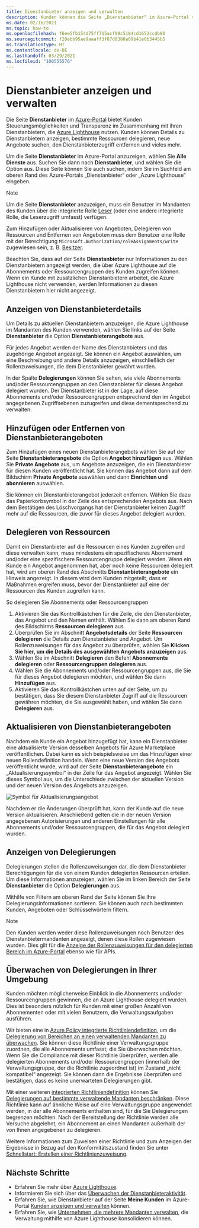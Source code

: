 ```yaml
---
title: Dienstanbieter anzeigen und verwalten
description: Kunden können die Seite „Dienstanbieter“ im Azure-Portal verwenden, um Informationen zu Dienstanbietern, Angeboten von Dienstanbietern und delegierten Ressourcen anzuzeigen.
ms.date: 02/16/2021
ms.topic: how-to
ms.openlocfilehash: f6ee5fb154d75ff715acf99c5184cd1652ccdb80
ms.sourcegitcommit: f28ebb95ae9aaaff3f87d8388a09b41e0b3445b5
ms.translationtype: HT
ms.contentlocale: de-DE
ms.lasthandoff: 03/29/2021
ms.locfileid: "100555576"
---
```

# <a name="view-and-manage-service-providers"></a>Dienstanbieter anzeigen und verwalten

Die Seite **Dienstanbieter** im [Azure-Portal](https://portal.azure.com) bietet Kunden Steuerungsmöglichkeiten und Transparenz im Zusammenhang mit ihren Dienstanbietern, die [Azure Lighthouse](../overview.md) nutzen. Kunden können Details zu Dienstanbietern anzeigen, bestimmte Ressourcen delegieren, neue Angebote suchen, den Dienstanbieterzugriff entfernen und vieles mehr.

Um die Seite **Dienstanbieter** im Azure-Portal anzuzeigen, wählen Sie **Alle Dienste** aus. Suchen Sie dann nach **Dienstanbieter**, und wählen Sie die Option aus. Diese Seite können Sie auch suchen, indem Sie im Suchfeld am oberen Rand des Azure-Portals „Dienstanbieter“ oder „Azure Lighthouse“ eingeben.

> [!NOTE]
> Um die Seite **Dienstanbieter** anzuzeigen, muss ein Benutzer im Mandanten des Kunden über die integrierte Rolle [Leser](../../role-based-access-control/built-in-roles.md#reader) (oder eine andere integrierte Rolle, die Leserzugriff umfasst) verfügen.
>
> Zum Hinzufügen oder Aktualisieren von Angeboten, Delegieren von Ressourcen und Entfernen von Angeboten muss dem Benutzer eine Rolle mit der Berechtigung `Microsoft.Authorization/roleAssignments/write` zugewiesen sein, z. B. [Besitzer](../../role-based-access-control/built-in-roles.md#owner).

Beachten Sie, dass auf der Seite **Dienstanbieter** nur Informationen zu den Dienstanbietern angezeigt werden, die über Azure Lighthouse auf die Abonnements oder Ressourcengruppen des Kunden zugreifen können. Wenn ein Kunde mit zusätzlichen Dienstanbietern arbeitet, die Azure Lighthouse nicht verwenden, werden Informationen zu diesen Dienstanbietern hier nicht angezeigt.

## <a name="view-service-provider-details"></a>Anzeigen von Dienstanbieterdetails

Um Details zu aktuellen Dienstanbietern anzuzeigen, die Azure Lighthouse im Mandanten des Kunden verwenden, wählen Sie links auf der Seite **Dienstanbieter** die Option **Dienstanbieterangebote** aus.

Für jedes Angebot werden der Name des Dienstanbieters und das zugehörige Angebot angezeigt. Sie können ein Angebot auswählen, um eine Beschreibung und andere Details anzuzeigen, einschließlich der Rollenzuweisungen, die dem Dienstanbieter gewährt wurden.

In der Spalte **Delegierungen** können Sie sehen, wie viele Abonnements und/oder Ressourcengruppen an den Dienstanbieter für dieses Angebot delegiert wurden. Der Dienstanbieter ist in der Lage, auf diese Abonnements und/oder Ressourcengruppen entsprechend den im Angebot angegebenen Zugriffsebenen zuzugreifen und diese dementsprechend zu verwalten.

## <a name="add-or-remove-service-provider-offers"></a>Hinzufügen oder Entfernen von Dienstanbieterangeboten

Zum Hinzufügen eines neuen Dienstanbieterangebots wählen Sie auf der Seite **Dienstanbieterangebote** die Option **Angebot hinzufügen** aus. Wählen Sie **Private Angebote** aus, um Angebote anzuzeigen, die ein Dienstanbieter für diesen Kunden veröffentlicht hat. Sie können das Angebot dann auf dem Bildschirm **Private Angebote** auswählen und dann **Einrichten und abonnieren** auswählen.

Sie können ein Dienstanbieterangebot jederzeit entfernen. Wählen Sie dazu das Papierkorbsymbol in der Zeile des entsprechenden Angebots aus. Nach dem Bestätigen des Löschvorgangs hat der Dienstanbieter keinen Zugriff mehr auf die Ressourcen, die zuvor für dieses Angebot delegiert wurden.

## <a name="delegate-resources"></a>Delegieren von Ressourcen

Damit ein Dienstanbieter auf die Ressourcen eines Kunden zugreifen und diese verwalten kann, muss mindestens ein spezifischeres Abonnement und/oder eine spezifischere Ressourcengruppe delegiert werden. Wenn ein Kunde ein Angebot angenommen hat, aber noch keine Ressourcen delegiert hat, wird am oberen Rand des Abschnitts **Dienstanbieterangebote** ein Hinweis angezeigt. In diesem wird dem Kunden mitgeteilt, dass er Maßnahmen ergreifen muss, bevor der Dienstanbieter auf eine der Ressourcen des Kunden zugreifen kann.

So delegieren Sie Abonnements oder Ressourcengruppen

1. Aktivieren Sie das Kontrollkästchen für die Zeile, die den Dienstanbieter, das Angebot und den Namen enthält. Wählen Sie dann am oberen Rand des Bildschirms **Ressourcen delegieren** aus.
1. Überprüfen Sie im Abschnitt **Angebotsdetails** der Seite **Ressourcen delegieren** die Details zum Dienstanbieter und Angebot. Um Rollenzuweisungen für das Angebot zu überprüfen, wählen Sie **Klicken Sie hier, um die Details des ausgewählten Angebots anzuzeigen** aus.
1. Wählen Sie im Abschnitt **Delegieren** den Befehl **Abonnements delegieren** oder **Ressourcengruppen delegieren** aus.
1. Wählen Sie die Abonnements und/oder Ressourcengruppen aus, die Sie für dieses Angebot delegieren möchten, und wählen Sie dann **Hinzufügen** aus.
1. Aktivieren Sie das Kontrollkästchen unten auf der Seite, um zu bestätigen, dass Sie diesem Dienstanbieter Zugriff auf die Ressourcen gewähren möchten, die Sie ausgewählt haben, und wählen Sie dann **Delegieren** aus.

## <a name="update-service-provider-offers"></a>Aktualisieren von Dienstanbieterangeboten

Nachdem ein Kunde ein Angebot hinzugefügt hat, kann ein Dienstanbieter eine aktualisierte Version desselben Angebots für Azure Marketplace veröffentlichen. Dabei kann es sich beispielsweise um das Hinzufügen einer neuen Rollendefinition handeln. Wenn eine neue Version des Angebots veröffentlicht wurde, wird auf der Seite **Dienstanbieterangebote** ein „Aktualisierungssymbol“ in der Zeile für das Angebot angezeigt. Wählen Sie dieses Symbol aus, um die Unterschiede zwischen der aktuellen Version und der neuen Version des Angebots anzuzeigen.

 ![Symbol für Aktualisierungsangebot](../media/update-offer.jpg)

Nachdem er die Änderungen überprüft hat, kann der Kunde auf die neue Version aktualisieren. Anschließend gelten die in der neuen Version angegebenen Autorisierungen und anderen Einstellungen für alle Abonnements und/oder Ressourcengruppen, die für das Angebot delegiert wurden.

## <a name="view-delegations"></a>Anzeigen von Delegierungen

Delegierungen stellen die Rollenzuweisungen dar, die dem Dienstanbieter Berechtigungen für die von einem Kunden delegierten Ressourcen erteilen. Um diese Informationen anzuzeigen, wählen Sie im linken Bereich der Seite **Dienstanbieter** die Option **Delegierungen** aus.

Mithilfe von Filtern am oberen Rand der Seite können Sie Ihre Delegierungsinformationen sortieren. Sie können auch nach bestimmten Kunden, Angeboten oder Schlüsselwörtern filtern.

> [!NOTE]
> Den Kunden werden weder diese Rollenzuweisungen noch Benutzer des Dienstanbietermandanten angezeigt, denen diese Rollen zugewiesen wurden. Dies gilt für die [Anzeige der Rollenzuweisungen für den delegierten Bereich im Azure-Portal](../../role-based-access-control/role-assignments-list-portal.md#list-role-assignments-at-a-scope) ebenso wie für APIs.

## <a name="audit-delegations-in-your-environment"></a>Überwachen von Delegierungen in Ihrer Umgebung

Kunden möchten möglicherweise Einblick in die Abonnements und/oder Ressourcengruppen gewinnen, die an Azure Lighthouse delegiert wurden. Dies ist besonders nützlich für Kunden mit einer großen Anzahl von Abonnementen oder mit vielen Benutzern, die Verwaltungsaufgaben ausführen.

Wir bieten eine in [Azure Policy integrierte Richtliniendefinition](../../governance/policy/samples/built-in-policies.md#lighthouse), um die [Delegierung von Bereichen an einen verwaltenden Mandanten zu überwachen](https://github.com/Azure/azure-policy/blob/master/built-in-policies/policyDefinitions/Lighthouse/Lighthouse_Delegations_Audit.json). Sie können diese Richtlinie einer Verwaltungsgruppe zuordnen, die alle Abonnements umfasst, die Sie überwachen möchten. Wenn Sie die Compliance mit dieser Richtlinie überprüfen, werden alle delegierten Abonnements und/oder Ressourcengruppen (innerhalb der Verwaltungsgruppe, der die Richtlinie zugeordnet ist) im Zustand „nicht kompatibel“ angezeigt. Sie können dann die Ergebnisse überprüfen und bestätigen, dass es keine unerwarteten Delegierungen gibt.

Mit einer weiteren [integrierten Richtliniendefinition](../../governance/policy/samples/built-in-policies.md#lighthouse) können Sie [Delegierungen auf bestimmte verwaltende Mandanten beschränken](https://github.com/Azure/azure-policy/blob/master/built-in-policies/policyDefinitions/Lighthouse/AllowCertainManagingTenantIds_Deny.json). Diese Richtlinie kann auf ähnliche Weise auf eine Verwaltungsgruppe angewendet werden, in der alle Abonnements enthalten sind, für die Sie Delegierungen begrenzen möchten. Nach der Bereitstellung der Richtlinie werden alle Versuche abgelehnt, ein Abonnement an einen Mandanten außerhalb der von Ihnen angegebenen zu delegieren.

Weitere Informationen zum Zuweisen einer Richtlinie und zum Anzeigen der Ergebnisse in Bezug auf den Konformitätszustand finden Sie unter [Schnellstart: Erstellen einer Richtlinienzuweisung](../../governance/policy/assign-policy-portal.md).

## <a name="next-steps"></a>Nächste Schritte

- Erfahren Sie mehr über [Azure Lighthouse](../overview.md).
- Informieren Sie sich über das [Überwachen der Dienstanbieteraktivität](view-service-provider-activity.md).
- Erfahren Sie, wie Dienstanbieter auf der Seite **Meine Kunden** im Azure-Portal [Kunden anzeigen und verwalten](view-manage-customers.md) können.
- Erfahren Sie, wie [Unternehmen, die mehrere Mandanten verwalten](../concepts/enterprise.md), die Verwaltung mithilfe von Azure Lighthouse konsolidieren können.


